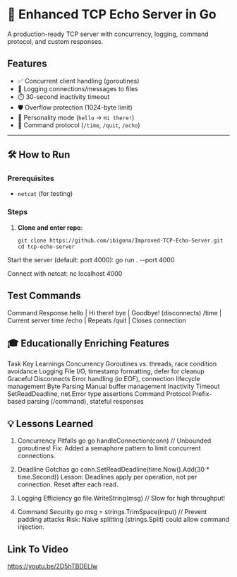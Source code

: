 # 🚀 Enhanced TCP Echo Server in Go

A production-ready TCP server with concurrency, logging, command protocol, and custom responses.

## Features
- ✅ Concurrent client handling (goroutines)  
- 📝 Logging connections/messages to files  
- ⏱️ 30-second inactivity timeout  
- 🛡️ Overflow protection (1024-byte limit)  
- 🤖 Personality mode (`hello` → `Hi there!`)  
- 🔌 Command protocol (`/time`, `/quit`, `/echo`)  

---

## 🛠️ How to Run

### Prerequisites
- `netcat` (for testing)  

### Steps
1. **Clone and enter repo**:
   ```
   git clone https://github.com/ibigona/Improved-TCP-Echo-Server.git
   cd tcp-echo-server
Start the server (default: port 4000):
go run . --port 4000

Connect with netcat:
nc localhost 4000

## Test Commands
Command	Response
hello |	Hi there!
bye	|  Goodbye! (disconnects)
/time	|  Current server time
/echo <msg>	|   Repeats <msg>
/quit	|  Closes connection

## 🎓 Educationally Enriching Features
Task	Key Learnings
Concurrency	Goroutines vs. threads, race condition avoidance
Logging	File I/O, timestamp formatting, defer for cleanup
Graceful Disconnects	Error handling (io.EOF), connection lifecycle management
Byte Parsing	Manual buffer management
Inactivity Timeout	SetReadDeadline, net.Error type assertions
Command Protocol	Prefix-based parsing (/command), stateful responses

## 💡 Lessons Learned
1. Concurrency Pitfalls
go
go handleConnection(conn) // Unbounded goroutines!
Fix: Added a semaphore pattern to limit concurrent connections.

2. Deadline Gotchas
go
conn.SetReadDeadline(time.Now().Add(30 * time.Second))
Lesson: Deadlines apply per operation, not per connection. Reset after each read.

3. Logging Efficiency
go
file.WriteString(msg) // Slow for high throughput!

4. Command Security
go
msg = strings.TrimSpace(input) // Prevent padding attacks
Risk: Naive splitting (strings.Split) could allow command injection.

## Link To Video
https://youtu.be/2D5hTBDELlw 

